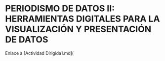 # PERIODISMO DE DATOS II: HERRAMIENTAS DIGITALES PARA LA VISUALIZACIÓN Y PRESENTACIÓN DE DATOS

Enlace a [Actividad Dirigida1.md](
